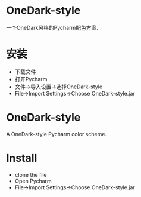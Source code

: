 # OneDark-style
一个OneDark风格的Pycharm配色方案.
# 安装
- 下载文件
- 打开Pycharm
- 文件->导入设置->选择OneDark-style
- File->Import Settings->Choose OneDark-style.jar


# OneDark-style
A OneDark-style Pycharm color scheme.
# Install
- clone the file
- Open Pycharm
- File->Import Settings->Choose OneDark-style.jar
